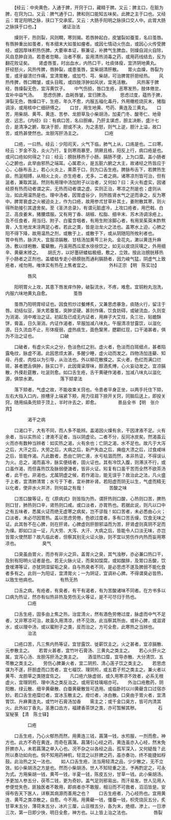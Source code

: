 <!-- { "loadSidebar": true } -->
　　【经云：中央黄色，入通于脾，开窍于口，藏精于脾。又云：脾主口，在脏为脾，在窍为口。又云：脾气通于口，脾和则口能知五味矣。此脾之主于口也。又经云：胃足阳明之脉，挟口下交承浆。又云：大肠手阳明之脉挟口交人中。此胃大肠之脉挟于口也。】
　　　　　诸证治法

　　燥则干，热则裂，风则瞤，寒则揭。若唇肿起白，皮皱裂如蚕茧，名曰茧唇。有唇肿重出如茧者，有本细末大如茧如瘤者。或因七情动火伤血，或因心火传受脾经，或因厚味积热伤脾。大要审本证，察兼证，补脾气生脾血，则燥自润火自除，风自息肿自消。若患者忽略，治者不察，妄用清热消毒之药，或用药线结去，反为翻花败证矣。　　肾虚唇茧，时出血水，内热口干，吐痰体瘦，宜济阴地黄丸。　　肝经怒火，风热传脾，唇肿裂，或患茧唇，宜柴胡清肝散。　　胃火血燥，唇裂为茧，或牙龈溃烂作痛，宜清胃散，或加芍、芎、柴胡，可治脾胃肝胆经热。　　风热传脾，唇口瞤皱，或头目眩，或四肢浮肿如风状，宜羌活散。　　风热客于脾经，唇燥裂无色，宜泻黄饮子。　　中气伤损，唇口生疮，恶寒发热，肢体倦怠，宜补中益气汤。　　思虑伤脾，血耗唇皱，宜归脾汤。
　　思虑过度，蕴热于脾，渖裂无色，唇燥口干，生疮，年久不愈，内服五福化毒丹，外用橄榄烧灰末，猪脂调涂，或用核中仁细研傅之。　　口甘，用生地黄、芍药、黄连及三黄丸。　　口苦，用柴胡、黄芩、黄连、苦参、龙胆草及小柴胡汤，加麦门冬、酸枣仁、地骨皮、远志。《内经》曰：有病口苦，名曰胆瘅。乃肝主谋虑，胆主决断，盛汁七合，是清净之腑，取决于胆，胆或不决，为之恚怒，则气上逆，胆汁上溢，故口苦，或热甚使然也。龙胆泻肝汤主之。
　　　　　口疮

　　口疮，一曰热。经云：少阳司天，火气下临，肺气上从，口疡是也。二曰寒。经云：岁金不及，炎火乃行，复则寒雨暴至，阴厥且格，阳反上行，病口疮是也。　　或问口疮如何得之？曰：经云：膀胱移热于小肠，膈肠不便，上为口糜。盖小肠者心之腑也，此举由邪热之端耳。心属君火，是五脏六腑之大主，故诸经之热皆应于心，心脉布舌上，若心火炎上，熏蒸于口，则为口舌生疮。脾脉布舌下，若脾热生痰，热涎相搏，从相火上炎，亦生疮者，尤多。二者之病，诸寒凉剂皆可治，但有涎者，兼取其涎。然则有用理中汤加附子以治者，又何如？曰：夫火有虚实，因诸经原有热而动者谓之实，无热而动者谓之虚。实则正治，寒凉之剂是也；虚则从治，如此用温热是也。理中汤者，因胃虚谷少，则所胜肾水气之逆而承之，反为寒中。脾胃衰虚之火被迫炎上，作为口疮，故用参朮甘草补其土，姜附散其寒，则火得所助接引其退舍矣。至《圣济总录》，有谓元脏虚冷，上攻口疮者，用巴戟、白芷、高良姜末，猪腰煨服。又有用丁香、胡椒、松脂、细辛末、苏木汤调涂疮上。及不任食者，用当归、附子、白蜜含咽者，有用生附涂脚心者，有用吴茱萸末酢熬膏，入生地龙末涂两足心者。若此之类，皆是治龙火之法也。盖寒水上迫，心肺之阳不得下降，故用温热之剂，或散于上，或散于下，或从阴随阳所攸利者也。　　胃中有热，脉洪大，宜服凉膈散、甘桔汤加黄芩三补丸、金花丸，漱以黄连升麻汤，敷以绿袍散、蜜蘗散。丹溪用西瓜浆水徐徐饮之，如无以皮烧灰噙之，外用细辛、黄蘗末掺之。　　胡氏方，以好墨研蝼蛄极细，敷之，立效。按此治膀胱移热于小肠者之正剂也。盖蝼蛄专走小肠膀胱而通利膈肠者，因力峻气猛，阴虚气上致疮者，戒勿用。唯体实有热在上焦者宜之。
　　　　外科正宗 【明　陈实功】

　　　　　唇风

　　阳明胃火上攻，其患下唇发痒作肿，破裂流水，不疼，难愈。宜铜粉丸泡洗，内服六味地黄丸自愈。
　　　　　茧唇

　　茧唇乃阳明胃经证也。因食煎炒过餐煿炙，又兼思虑暴急，痰随火行，留注于唇。初结似豆，渐大若蚕茧，突肿坚硬。甚则作痛，饮食妨碍，或破流血，久则变为消渴、消中难治之证。初起及已成无内证者，用麻子大艾炷，灸三壮，贴蟾酥饼，膏盖，日久渐消。内证作渴者，早服加减八味丸，午服清凉甘露饮，以滋化源。日久流血不止，形体瘦弱，虚热痰生，面色黧黑，腮颧红现，口干渴甚者，俱为不治之证也。
　　　　　口破

　　口破者，有虚火实火之分，色淡色红之别。虚火者，色淡而白斑细点，甚者陷露龟纹，脉虚不渴。此因思烦太甚，多醒少睡，虚火动而发之。四物汤加连蘗、知母、丹皮、肉桂以为引导，从治法也。外以柳花散搽之。实火者，色红而满口烂斑，甚者腮舌俱肿，脉实口干，此因膏粱厚味，醇酒炙煿，心火妄动发之。宜凉膈散，外搽赴筵散，吐涎则愈。如口舌生疮，舌干黄硬作渴者，加减八味丸以滋化源，俱禁水漱。
　　　　　落下颏拿法

　　落下颏者，气虚之故，不能收束关窍也。令患者平身正坐，以两手托住下颏，左右大指入口内，捺槽牙上端紧下颊，用力往肩下捺开关窍，同脑后送上，即投关窍，随用绢条兜颏于顶上，半时许去之，即愈。
　　　　景岳全书 【明　张介宾】

　　　　　渴干之病

　　口渴口干，大有不同，而人多不能辨。盖渴因火燥有余，干因津液不足。火有余者，当以实热论；津液不足者，当以阴虚论。二者不分，反同冰炭矣。然渴虽云火而亦有数种当辨者：如实热之渴，火有余也；亡阴之渴，水不足也。故凡于大泻之后，大汗之后，大劳之后，大病之后，新产失血之后，痈疽大溃之后，过食咸味之后，皆能作渴。凡此数者，悉由亡阴亡液，水亏枯涸而然，本非热证，不得误认为火。总之，渴而喜冷，脉实便结者，固火证也。其有冷饮入腹，则滞沃不行，或口虽作渴，而但喜热饮及脉弱便溏者，皆非火证。矧复有口虽干苦而全然不欲茶汤者，此干也，非渴也。尤属阴虚之候，若作渴治，能无误乎？故治此之法，凡火盛于上者，宜清肺清胃；水亏于下者，宜补脾补肾。若阳虚而阴无以生，气虚而精无以化者，使非水火并济，则何益之有哉！
　　　　　苦酸之味

　　口苦口酸等证，在《原病式》则皆指为热，谓肝热则口酸，心热则口苦，脾热则口甘，肺热则口辛，肾热则口咸。或口淡者，亦胃热也。若据此说，则凡以口中之有五味者，悉属火证而绝无虚寒之病矣，岂不谬哉！如口苦者，未必悉由心火；口淡者，未必尽因胃热。盖以思虑劳倦，色欲过度者，多有口苦舌燥，饮食无味之证。此其咎不在心脾，则在肝肾。心脾虚则肝胆邪溢而为苦，肝肾虚则真阴不足而为燥。即如口淡一证，凡大劳、大泻、大汗、大病之后，皆能令人口淡无味，亦岂皆胃火使然耶？故凡临此者，但察其别无火证火脉，则不宜以劳伤作内热而妄用寒凉也。
　　　　　臭气

　　口臭虽由胃火，而亦有非火之异。盖胃火之臭，其气浊秽，亦必兼口热口干，及别有阳明火证者是也。若无火脉火证，而臭如馂腐，或如酸肨，及胃口舌酸，饮食嗳滞等证，亦犹阴湿留垢之臭，自与热臭者不同，是必思虑不遂及脾弱不能化食者多有之。此则一为阳证，宜清胃火；一为阴证，宜调补心脾。不得谓臭必皆热，以致生他病也。
　　　　　有热无热

　　口舌之病，有疮者，有臭者，有干有渴者，有为苦酸诸味不同者。在方书多以口病为热证，然亦有似热非热及劳伤无火等证，是不可尽归于热也。
　　　　　口疮

　　口舌生疮，固多由上焦之热，治宜清火，然有酒色劳倦过度，脉虚而中气不足者，又非寒凉可治，故虽久用清凉，终不见效。此当察其所由，或补心脾，或滋肾水，或以理中汤，或以蜜附子之类，反而治之，方可全愈，此寒热之当辨也。
　　　　　治法

　　口疮口苦，凡三焦内热等证，宜甘露饮、徙薪饮主之。火之甚者，宜凉膈散、元参散主之。　　若胃火甚者，宜竹叶石膏汤、三黄丸之类主之。　　若心火肝火之属，宜泻心汤、龙胆泻肝汤之类主之。　　酒湿热口糜，宜导赤散、大分清饮、五苓散之类主之。　　劳伤心脾兼火者，宜二阴煎、清心莲子饮之类主之。　　若思虑谋为不遂，肝胆虚而口苦者，宜七福饮、理阴煎，或五君子煎之类主之。兼火者以黄芩、龙胆草之类随宜佐之。　　凡口疮六脉虚弱，或久用寒凉不效者，必系无根虚火，宜理阴煎、理中汤之类反治之。或用官桂噙咽亦可。　　外治口疮敷药，阴阳散、绿云散、细辛黄蘗散、白蚕黄蘗散皆可选用。或临卧时以川黄蘗含口过宿亦妙。若口舌生疮糜烂者，宜冰玉散主之。疳烂者，冰白散。口臭由于胃火者，宜清胃饮、升麻黄连丸，或竹叶石膏汤加香　　需主之；或千金口臭方，皆可内清其火。此外如丁香丸，圣惠口齿方，福建香茶饼之类，亦可暂解其秽。
　　　　石室秘箓 【清　陈士铎】

　　　　　口疮

　　口舌生疮，乃心火郁热而然，用黄连三钱，菖蒲一钱，水煎服，一剂而愈，神方也。此方不奇在黄连，而奇在菖蒲。菖蒲引心经之药，黄连虽亦入心经，然未免肝脾亦入，未若菖蒲之单入心也。况不杂之以各经之品，孤军深入，又何疑哉？此所以奏功如向也。倘不知用药神机，轻混之以肝脾之药，虽亦奏功，终不能捷如桴鼓。此治热之又一法也。　　如人口舌生疮，法当用轻清之品，少少散之，无不立效。如小柴胡汤之方是也。然而小柴胡汤，世人不知轻重之法，予再酌定之，可永为式。方用柴胡一钱，黄芩一钱，半夏一钱，陈皮五分，甘草一钱。此小柴胡汤。予更加人参五分，茯苓二钱，更为奇妙。盖气足则邪易出，而汗易发。世人见用人参便觉失色，匪独医者不敢用，即病者亦不敢服，相沿而不可救者，滔滔皆是。安得布告天下医人，详察其病源而善用之也？　　口舌生疮者，乃心经热也。宜用黄连、黄芩之类凉散之，自愈。今不用。用黄蘗一钱，僵蚕一钱，枳壳烧灰五分，炙甘草末五分，薄荷末五分，冰片三厘，山豆根五分，各为末，绝细，渗上，一日渗三次，第一日即少快，明日全愈，神方也。以上皆上治之法也。
　　　　　唇裂

